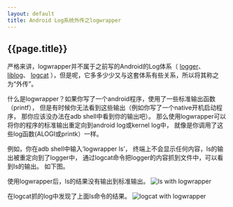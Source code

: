 ```yaml
---
layout: default
title: Android Log系统外传之logwrapper
---
```


{{page.title}}
-----------------

严格来讲，logwrapper并不属于之前写的Android的Log体系（
[logger](http://byrlx.github.io/2013/07/17/Android-Log-%E7%B3%BB%E7%BB%9F-%E4%B9%8B-Logger.html)、
[liblog](http://byrlx.github.io/2013/07/13/Android-Log-%E7%B3%BB%E7%BB%9F%E4%B9%8B-liblog.html)、
[logcat](http://byrlx.github.io/2013/07/10/Android-Log-%E7%B3%BB%E7%BB%9F%E4%B9%8B-logcat.html)
），但是呢，它多多少少又与这套体系有些关系，所以将其称之为“外传”。

什么是logwrapper？如果你写了一个android程序，使用了一些标准输出函数（printf），
但是有时候你无法看到这些输出（例如你写了一个native开机启动程序，
那你应该没办法在adb shell中看到你的输出吧）。
那么使用logwrapper可以将你的程序的标准输出重定向到android log或kernel log中，
就像是你调用了这些log函数(ALOGI或printk）一样。
		
例如，你在adb shell中输入‘logwrapper ls’，
终端上不会显示任何内容，ls的输出被重定向到了logger中，
通过logcat命令把logger的内容抓到文件中，可以看到ls的输出。
如下图。

使用logwrapper后，ls的结果没有输出到标准输出。
![ls with logwrapper]({{root_url}}/images/ls.png "lslogwrapper")

在logcat抓的log中发现了上面ls命令的结果。
![logcat with logwrapper]({{root_url}}/images/logwrapper.png "logwrapper")

